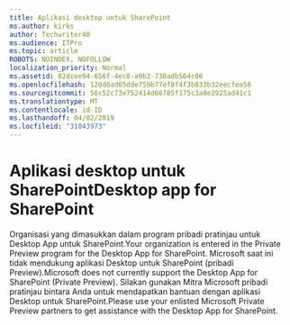 ```yaml
---
title: Aplikasi desktop untuk SharePoint
ms.author: kirks
author: Techwriter40
ms.audience: ITPro
ms.topic: article
ROBOTS: NOINDEX, NOFOLLOW
localization_priority: Normal
ms.assetid: 82dcee94-656f-4ec8-a9b2-730adb564c06
ms.openlocfilehash: 120d0ad65dde759b77ef8f4f3b833b32eecfea56
ms.sourcegitcommit: 56c52c73e752414d66785f175c3a0e2925ad41c1
ms.translationtype: MT
ms.contentlocale: id-ID
ms.lasthandoff: 04/02/2019
ms.locfileid: "31043973"
---
```

# <a name="desktop-app-for-sharepoint"></a><span data-ttu-id="96b2a-102">Aplikasi desktop untuk SharePoint</span><span class="sxs-lookup"><span data-stu-id="96b2a-102">Desktop app for SharePoint</span></span>

<span data-ttu-id="96b2a-103">Organisasi yang dimasukkan dalam program pribadi pratinjau untuk Desktop App untuk SharePoint.</span><span class="sxs-lookup"><span data-stu-id="96b2a-103">Your organization is entered in the Private Preview program for the Desktop App for SharePoint.</span></span> <span data-ttu-id="96b2a-104">Microsoft saat ini tidak mendukung aplikasi Desktop untuk SharePoint (pribadi Preview).</span><span class="sxs-lookup"><span data-stu-id="96b2a-104">Microsoft does not currently support the Desktop App for SharePoint (Private Preview).</span></span> <span data-ttu-id="96b2a-105">Silakan gunakan Mitra Microsoft pribadi pratinjau bintara Anda untuk mendapatkan bantuan dengan aplikasi Desktop untuk SharePoint.</span><span class="sxs-lookup"><span data-stu-id="96b2a-105">Please use your enlisted Microsoft Private Preview partners to get assistance with the Desktop App for SharePoint.</span></span>
